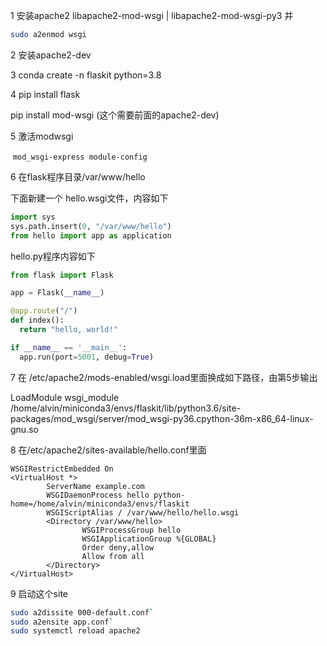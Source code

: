 1  安装apache2 libapache2-mod-wsgi | libapache2-mod-wsgi-py3  并

```bash
sudo a2enmod wsgi
```

2 安装apache2-dev

3 conda create -n   flaskit python=3.8

4 pip install flask

   pip install mod-wsgi (这个需要前面的apache2-dev)

5 激活modwsgi

​	`mod_wsgi-express module-config`

6  在flask程序目录/var/www/hello

下面新建一个  hello.wsgi文件，内容如下

```python
import sys
sys.path.insert(0, "/var/www/hello")
from hello import app as application
```
hello.py程序内容如下

```python
from flask import Flask

app = Flask(__name__)

@app.route("/")
def index():
  return "hello, world!"

if __name__ == '__main__':
  app.run(port=5001, debug=True)

```

7 在 /etc/apache2/mods-enabled/wsgi.load里面换成如下路径，由第5步输出

LoadModule wsgi_module /home/alvin/miniconda3/envs/flaskit/lib/python3.6/site-packages/mod_wsgi/server/mod_wsgi-py36.cpython-36m-x86_64-linux-gnu.so

8 在/etc/apache2/sites-available/hello.conf里面

```apache2
WSGIRestrictEmbedded On
<VirtualHost *>
        ServerName example.com
        WSGIDaemonProcess hello python-home=/home/alvin/miniconda3/envs/flaskit
        WSGIScriptAlias / /var/www/hello/hello.wsgi
        <Directory /var/www/hello>
                WSGIProcessGroup hello
                WSGIApplicationGroup %{GLOBAL}
                Order deny,allow
                Allow from all
        </Directory>
</VirtualHost>
```

9 启动这个site

```bash
sudo a2dissite 000-default.conf`
sudo a2ensite app.conf`
sudo systemctl reload apache2
```



  

